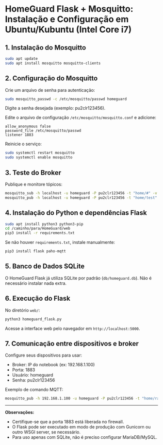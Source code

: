 # HomeGuard Flask + Mosquitto: Instalação e Configuração em Ubuntu/Kubuntu (Intel Core i7)

## 1. Instalação do Mosquitto

```sh
sudo apt update
sudo apt install mosquitto mosquitto-clients
```

## 2. Configuração do Mosquitto

Crie um arquivo de senha para autenticação:
```sh
sudo mosquitto_passwd -c /etc/mosquitto/passwd homeguard
```
Digite a senha desejada (exemplo: pu2clr123456).

Edite o arquivo de configuração `/etc/mosquitto/mosquitto.conf` e adicione:
```
allow_anonymous false
password_file /etc/mosquitto/passwd
listener 1883
```

Reinicie o serviço:
```sh
sudo systemctl restart mosquitto
sudo systemctl enable mosquitto
```

## 3. Teste do Broker

Publique e monitore tópicos:
```sh
mosquitto_sub -h localhost -u homeguard -P pu2clr123456 -t "home/#" -v
mosquitto_pub -h localhost -u homeguard -P pu2clr123456 -t "home/test" -m "Hello MQTT"
```

## 4. Instalação do Python e dependências Flask

```sh
sudo apt install python3 python3-pip
cd /caminho/para/HomeGuard/web
pip3 install -r requirements.txt
```
Se não houver `requirements.txt`, instale manualmente:
```sh
pip3 install flask paho-mqtt
```

## 5. Banco de Dados SQLite

O HomeGuard Flask já utiliza SQLite por padrão (`db/homeguard.db`). Não é necessário instalar nada extra.

## 6. Execução do Flask

No diretório `web/`:
```sh
python3 homeguard_flask.py
```
Acesse a interface web pelo navegador em `http://localhost:5000`.

## 7. Comunicação entre dispositivos e broker

Configure seus dispositivos para usar:
- Broker: IP do notebook (ex: 192.168.1.100)
- Porta: 1883
- Usuário: homeguard
- Senha: pu2clr123456

Exemplo de comando MQTT:
```sh
mosquitto_pub -h 192.168.1.100 -u homeguard -P pu2clr123456 -t "home/radio/frequency" -m "10390"
```

---

**Observações:**
- Certifique-se que a porta 1883 está liberada no firewall.
- O Flask pode ser executado em modo de produção com Gunicorn ou outro WSGI server, se necessário.
- Para uso apenas com SQLite, não é preciso configurar MariaDB/MySQL.
